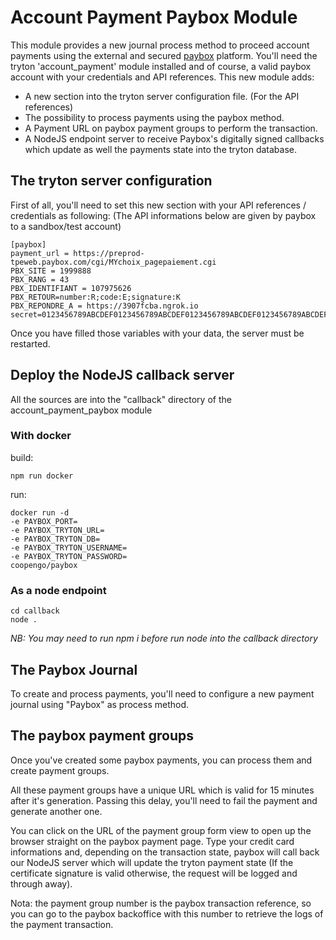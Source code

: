 # Account Payment Paybox Module

This module provides a new journal process method to proceed account payments
using the external and secured [paybox](http://www1.paybox.com/?lang=en) platform.
You'll need the tryton 'account_payment' module installed and of course, a valid paybox account
with your credentials and API references.
This new module adds:

- A new section into the tryton server configuration file. (For the API references)
- The possibility to process payments using the paybox method.
- A Payment URL on paybox payment groups to perform the transaction.
- A NodeJS endpoint server to receive Paybox's digitally signed callbacks
  which update as well the payments state into the tryton database.

## The tryton server configuration
First of all, you'll need to set this new section with your API references / credentials
as following: (The API informations below are given by paybox to a sandbox/test account)

```
[paybox]
payment_url = https://preprod-tpeweb.paybox.com/cgi/MYchoix_pagepaiement.cgi
PBX_SITE = 1999888
PBX_RANG = 43
PBX_IDENTIFIANT = 107975626
PBX_RETOUR=number:R;code:E;signature:K
PBX_REPONDRE_A = https://3907fcba.ngrok.io
secret=0123456789ABCDEF0123456789ABCDEF0123456789ABCDEF0123456789ABCDEF0123456789ABCDEF0123456789ABCDEF0123456789ABCDEF0123456789ABCDEF
```
Once you have filled those variables with your data, the server must be restarted.

## Deploy the NodeJS callback server
All the sources are into the "callback" directory of the account_payment_paybox module

### With docker

build:
```
npm run docker
```

run: 
```
docker run -d
-e PAYBOX_PORT=
-e PAYBOX_TRYTON_URL=
-e PAYBOX_TRYTON_DB=
-e PAYBOX_TRYTON_USERNAME=
-e PAYBOX_TRYTON_PASSWORD=
coopengo/paybox
```

### As a node endpoint

```
cd callback
node .
```

*NB: You may need to run npm i  before run node into the callback directory*

## The Paybox Journal
To create and process payments, you'll need to configure a new payment journal using "Paybox" as process method.


## The paybox payment groups
Once you've created some paybox payments, you can process them and create payment groups.

All these payment groups have a unique URL which is valid for 15 minutes after it's generation. Passing this delay,
you'll need to fail the payment and generate another one.

You can click on the URL of the payment group form view to open up the browser straight on the paybox payment page.
Type your credit card informations and, depending on the transaction state, paybox will call back our NodeJS server
which will update the tryton payment state (If the certificate signature is valid otherwise, the request will be logged
and through away).

Nota: the payment group number is the paybox transaction reference, so you can go to the paybox backoffice with this number
to retrieve the logs of the payment transaction.
